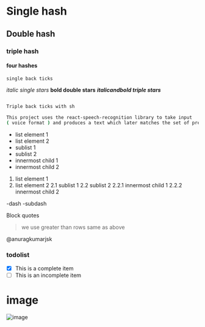# Single hash

## Double hash

### triple hash

#### four hashes

`single back ticks`

_italic single stars_
**bold double stars**
**_italicandbold triple stars_**

```sh

Triple back ticks with sh

This project uses the react-speech-recognition library to take input
( voice format ) and produces a text which later matches the set of preexisting text and on a match executes the command.
```

- list element 1
- list element 2
- sublist 1
- sublist 2
- innermost child 1
- innermost child 2

1. list element 1
2. list element 2
   2.1 sublist 1
   2.2 sublist 2
   2.2.1 innermost child 1
   2.2.2 innermost child 2

-dash
-subdash

Block quotes

> we use greater than rows
> same as above

@anuragkumarjsk

### todolist

- [x] This is a complete item
- [ ] This is an incomplete item

# image

![image](https://user-images.githubusercontent.com/25719595/134165814-5cb76f8f-65d9-431e-bb92-ce7b30a6c036.png)
